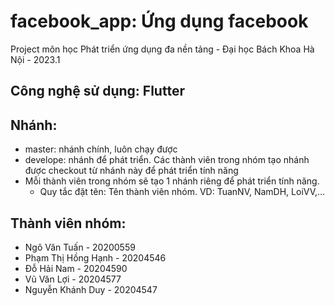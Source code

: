 # facebook_app: Ứng dụng facebook

Project môn học Phát triển ứng dụng đa nền tảng - Đại học Bách Khoa Hà Nội - 2023.1

## Công nghệ sử dụng: Flutter

## Nhánh:
- master: nhánh chính, luôn chạy được
- develope: nhánh để phát triển. Các thành viên trong nhóm tạo nhánh được checkout từ nhánh này để phát triển tính năng
- Mỗi thành viên trong nhóm sẽ tạo 1 nhánh riêng để phát triển tính năng.
  + Quy tắc đặt tên: Tên thành viên nhóm. VD: TuanNV, NamDH, LoiVV,...

## Thành viên nhóm:
- Ngô Văn Tuấn - 20200559
- Phạm Thị Hồng Hạnh - 20204546
- Đỗ Hải Nam - 20204590
- Vũ Văn Lợi - 20204577
- Nguyễn Khánh Duy - 20204547
